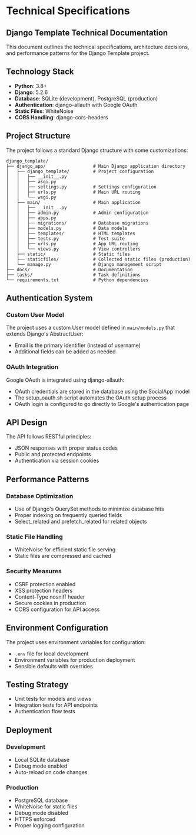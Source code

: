 # Technical Specifications

## Django Template Technical Documentation

This document outlines the technical specifications, architecture decisions, and performance patterns for the Django Template project.

## Technology Stack

- **Python**: 3.8+
- **Django**: 5.2.6
- **Database**: SQLite (development), PostgreSQL (production)
- **Authentication**: django-allauth with Google OAuth
- **Static Files**: WhiteNoise
- **CORS Handling**: django-cors-headers

## Project Structure

The project follows a standard Django structure with some customizations:

```
django_template/
├── django_app/                  # Main Django application directory
│   ├── django_template/         # Project configuration
│   │   ├── __init__.py
│   │   ├── asgi.py
│   │   ├── settings.py          # Settings configuration
│   │   ├── urls.py              # Main URL routing
│   │   └── wsgi.py
│   ├── main/                    # Main application
│   │   ├── __init__.py
│   │   ├── admin.py             # Admin configuration
│   │   ├── apps.py
│   │   ├── migrations/          # Database migrations
│   │   ├── models.py            # Data models
│   │   ├── templates/           # HTML templates
│   │   ├── tests.py             # Test suite
│   │   ├── urls.py              # App URL routing
│   │   └── views.py             # View controllers
│   ├── static/                  # Static files
│   ├── staticfiles/             # Collected static files (production)
│   └── manage.py                # Django management script
├── docs/                        # Documentation
├── tasks/                       # Task definitions
└── requirements.txt             # Python dependencies
```

## Authentication System

### Custom User Model

The project uses a custom User model defined in `main/models.py` that extends Django's AbstractUser:

- Email is the primary identifier (instead of username)
- Additional fields can be added as needed

### OAuth Integration

Google OAuth is integrated using django-allauth:

- OAuth credentials are stored in the database using the SocialApp model
- The setup_oauth.sh script automates the OAuth setup process
- OAuth login is configured to go directly to Google's authentication page

## API Design

The API follows RESTful principles:

- JSON responses with proper status codes
- Public and protected endpoints
- Authentication via session cookies

## Performance Patterns

### Database Optimization

- Use of Django's QuerySet methods to minimize database hits
- Proper indexing on frequently queried fields
- Select_related and prefetch_related for related objects

### Static File Handling

- WhiteNoise for efficient static file serving
- Static files are compressed and cached

### Security Measures

- CSRF protection enabled
- XSS protection headers
- Content-Type nosniff header
- Secure cookies in production
- CORS configuration for API access

## Environment Configuration

The project uses environment variables for configuration:

- `.env` file for local development
- Environment variables for production deployment
- Sensible defaults with overrides

## Testing Strategy

- Unit tests for models and views
- Integration tests for API endpoints
- Authentication flow tests

## Deployment

### Development

- Local SQLite database
- Debug mode enabled
- Auto-reload on code changes

### Production

- PostgreSQL database
- WhiteNoise for static files
- Debug mode disabled
- HTTPS enforced
- Proper logging configuration
